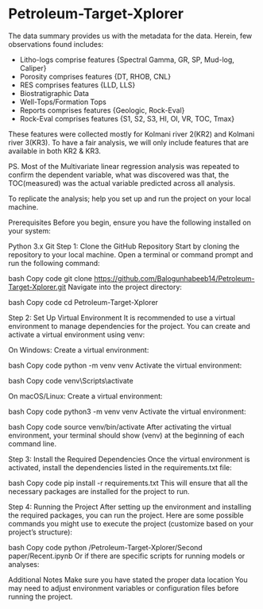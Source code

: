 # Petroleum-Target-Xplorer

The data summary provides us with the metadata for the data. Herein, few observations found includes:

- Litho-logs comprise features {Spectral Gamma, GR, SP, Mud-log, Caliper}
- Porosity	comprises features {DT,	RHOB, CNL}
- RES	comprises features {LLD, LLS}
- Biostratigraphic Data
- Well-Tops/Formation Tops
- Reports	comprises features {Geologic,	Rock-Eval}
- Rock-Eval	comprises features {S1, S2, S3,	HI,	OI, VR,	TOC, Tmax}

These features were collected mostly for Kolmani river 2(KR2) and Kolmani river 3(KR3). To have a fair analysis, we will only include features that are available in both KR2 & KR3.

PS. Most of the Multivariate linear regression analysis was repeated to confirm the dependent variable, what was discovered was that, the TOC(measured) was the actual variable predicted across all analysis.

To replicate the analysis; help you set up and run the project on your local machine.

Prerequisites
Before you begin, ensure you have the following installed on your system:

Python 3.x
Git
Step 1: Clone the GitHub Repository
Start by cloning the repository to your local machine. Open a terminal or command prompt and run the following command:

bash
Copy code
git clone https://github.com/Balogunhabeeb14/Petroleum-Target-Xplorer.git
Navigate into the project directory:

bash
Copy code
cd Petroleum-Target-Xplorer


Step 2: Set Up Virtual Environment
It is recommended to use a virtual environment to manage dependencies for the project. You can create and activate a virtual environment using venv:

On Windows:
Create a virtual environment:

bash
Copy code
python -m venv venv
Activate the virtual environment:

bash
Copy code
venv\Scripts\activate

On macOS/Linux:
Create a virtual environment:

bash
Copy code
python3 -m venv venv
Activate the virtual environment:

bash
Copy code
source venv/bin/activate
After activating the virtual environment, your terminal should show (venv) at the beginning of each command line.

Step 3: Install the Required Dependencies
Once the virtual environment is activated, install the dependencies listed in the requirements.txt file:

bash
Copy code
pip install -r requirements.txt
This will ensure that all the necessary packages are installed for the project to run.

Step 4: Running the Project
After setting up the environment and installing the required packages, you can run the project. Here are some possible commands you might use to execute the project (customize based on your project’s structure):

bash
Copy code
python /Petroleum-Target-Xplorer/Second paper/Recent.ipynb
Or if there are specific scripts for running models or analyses:


Additional Notes
Make sure you have stated the proper data location 
You may need to adjust environment variables or configuration files before running the project.

